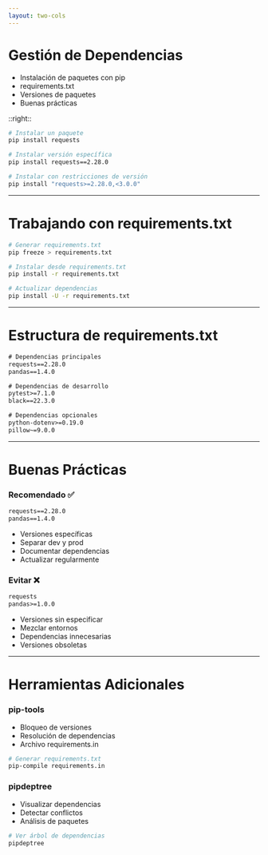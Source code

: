```yaml
---
layout: two-cols
---
```


# Gestión de Dependencias

- Instalación de paquetes con pip
- requirements.txt
- Versiones de paquetes
- Buenas prácticas

::right::

```bash {all|1-2|4-5|7-8|all}
# Instalar un paquete
pip install requests

# Instalar versión específica
pip install requests==2.28.0

# Instalar con restricciones de versión
pip install "requests>=2.28.0,<3.0.0"
```

---

# Trabajando con requirements.txt

```bash {all|1-2|4-5|7-8|all}
# Generar requirements.txt
pip freeze > requirements.txt

# Instalar desde requirements.txt
pip install -r requirements.txt

# Actualizar dependencias
pip install -U -r requirements.txt
```

---

# Estructura de requirements.txt

```txt {all|1-3|5-7|9-11|all}
# Dependencias principales
requests==2.28.0
pandas==1.4.0

# Dependencias de desarrollo
pytest>=7.1.0
black==22.3.0

# Dependencias opcionales
python-dotenv>=0.19.0
pillow~=9.0.0
```

---

# Buenas Prácticas

<div class="grid grid-cols-2 gap-4">

<div>

### Recomendado ✅

```txt
requests==2.28.0
pandas==1.4.0
```

- Versiones específicas
- Separar dev y prod
- Documentar dependencias
- Actualizar regularmente
</div>

<div>

### Evitar ❌

```txt
requests
pandas>=1.0.0
```

- Versiones sin especificar
- Mezclar entornos
- Dependencias innecesarias
- Versiones obsoletas
</div>

</div>

---

# Herramientas Adicionales

<div class="grid grid-cols-2 gap-4">

<div>

### pip-tools

- Bloqueo de versiones
- Resolución de dependencias
- Archivo requirements.in

```bash
# Generar requirements.txt
pip-compile requirements.in
```
</div>

<div>

### pipdeptree

- Visualizar dependencias
- Detectar conflictos
- Análisis de paquetes

```bash
# Ver árbol de dependencias
pipdeptree
```
</div>

</div>